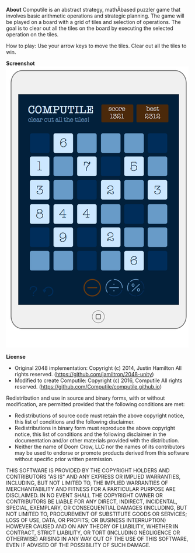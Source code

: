 **About**
Computile is an abstract strategy, mathÂ­based puzzler game that involves basic arithmetic operations and strategic planning. The game will be played on a board with a grid of tiles and selection of operations. The goal is to clear out all the tiles on the board by executing the selected operation on the tiles.

How to play: Use your arrow keys to move the tiles. Clear out all the tiles to win.

**Screenshot**
![Alt text](./Assets/Textures/screenshot.png?raw=true "Computile Screenshot")

**License**
- Original 2048 implementation: Copyright (c) 2014, Justin Hamilton All rights reserved. (https://github.com/jamiltron/2048-unity)
- Modified to create Computile: Copyright (c) 2016, Computile All rights reserved. (https://github.com/Computile/computile.github.io)

Redistribution and use in source and binary forms, with or without modification, are permitted provided that the following conditions are met:

- Redistributions of source code must retain the above copyright notice, this list of conditions and the following disclaimer.
- Redistributions in binary form must reproduce the above copyright notice, this list of conditions and the following disclaimer in the documentation and/or other materials provided with the distribution.
- Neither the name of Doom Crow, LLC nor the names of its contributors may be used to endorse or promote products derived from this software without specific prior written permission.

THIS SOFTWARE IS PROVIDED BY THE COPYRIGHT HOLDERS AND CONTRIBUTORS "AS IS" AND ANY EXPRESS OR IMPLIED WARRANTIES, INCLUDING, BUT NOT LIMITED TO, 
THE IMPLIED WARRANTIES OF MERCHANTABILITY AND FITNESS FOR A PARTICULAR PURPOSE ARE DISCLAIMED. IN NO EVENT SHALL THE COPYRIGHT OWNER OR CONTRIBUTORS 
BE LIABLE FOR ANY DIRECT, INDIRECT, INCIDENTAL, SPECIAL, EXEMPLARY, OR CONSEQUENTIAL DAMAGES (INCLUDING, BUT NOT LIMITED TO, PROCUREMENT OF SUBSTITUTE 
GOODS OR SERVICES; LOSS OF USE, DATA, OR PROFITS; OR BUSINESS INTERRUPTION) HOWEVER CAUSED AND ON ANY THEORY OF LIABILITY, WHETHER IN CONTRACT, 
STRICT LIABILITY, OR TORT (INCLUDING NEGLIGENCE OR OTHERWISE) ARISING IN ANY WAY OUT OF THE USE OF THIS SOFTWARE, EVEN IF ADVISED OF THE POSSIBILITY
OF SUCH DAMAGE.